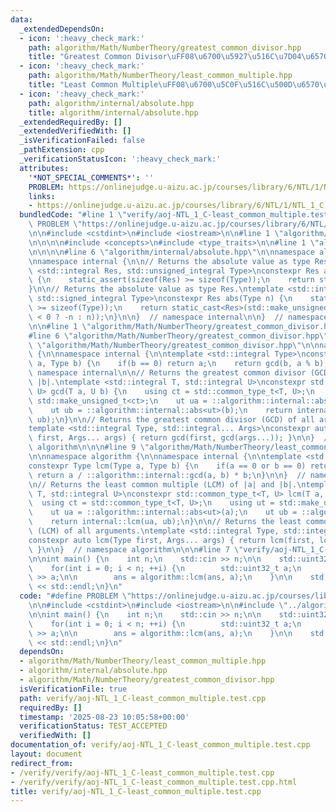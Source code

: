 ```yaml
---
data:
  _extendedDependsOn:
  - icon: ':heavy_check_mark:'
    path: algorithm/Math/NumberTheory/greatest_common_divisor.hpp
    title: "Greatest Common Divisor\uFF08\u6700\u5927\u516C\u7D04\u6570\uFF09"
  - icon: ':heavy_check_mark:'
    path: algorithm/Math/NumberTheory/least_common_multiple.hpp
    title: "Least Common Multiple\uFF08\u6700\u5C0F\u516C\u500D\u6570\uFF09"
  - icon: ':heavy_check_mark:'
    path: algorithm/internal/absolute.hpp
    title: algorithm/internal/absolute.hpp
  _extendedRequiredBy: []
  _extendedVerifiedWith: []
  _isVerificationFailed: false
  _pathExtension: cpp
  _verificationStatusIcon: ':heavy_check_mark:'
  attributes:
    '*NOT_SPECIAL_COMMENTS*': ''
    PROBLEM: https://onlinejudge.u-aizu.ac.jp/courses/library/6/NTL/1/NTL_1_C
    links:
    - https://onlinejudge.u-aizu.ac.jp/courses/library/6/NTL/1/NTL_1_C
  bundledCode: "#line 1 \"verify/aoj-NTL_1_C-least_common_multiple.test.cpp\"\n#define\
    \ PROBLEM \"https://onlinejudge.u-aizu.ac.jp/courses/library/6/NTL/1/NTL_1_C\"\
    \n\n#include <cstdint>\n#include <iostream>\n\n#line 1 \"algorithm/Math/NumberTheory/least_common_multiple.hpp\"\
    \n\n\n\n#include <concepts>\n#include <type_traits>\n\n#line 1 \"algorithm/internal/absolute.hpp\"\
    \n\n\n\n#line 6 \"algorithm/internal/absolute.hpp\"\n\nnamespace algorithm {\n\
    \nnamespace internal {\n\n// Returns the absolute value as type Res.\ntemplate\
    \ <std::integral Res, std::unsigned_integral Type>\nconstexpr Res abs(Type n)\
    \ {\n    static_assert(sizeof(Res) >= sizeof(Type));\n    return static_cast<Res>(n);\n\
    }\n\n// Returns the absolute value as type Res.\ntemplate <std::integral Res,\
    \ std::signed_integral Type>\nconstexpr Res abs(Type n) {\n    static_assert(sizeof(Res)\
    \ >= sizeof(Type));\n    return static_cast<Res>(std::make_unsigned_t<Type>(n\
    \ < 0 ? -n : n));\n}\n\n}  // namespace internal\n\n}  // namespace algorithm\n\
    \n\n#line 1 \"algorithm/Math/NumberTheory/greatest_common_divisor.hpp\"\n\n\n\n\
    #line 6 \"algorithm/Math/NumberTheory/greatest_common_divisor.hpp\"\n\n#line 8\
    \ \"algorithm/Math/NumberTheory/greatest_common_divisor.hpp\"\n\nnamespace algorithm\
    \ {\n\nnamespace internal {\n\ntemplate <std::integral Type>\nconstexpr Type gcd(Type\
    \ a, Type b) {\n    if(b == 0) return a;\n    return gcd(b, a % b);\n}\n\n}  //\
    \ namespace internal\n\n// Returns the greatest common divisor (GCD) of |a| and\
    \ |b|.\ntemplate <std::integral T, std::integral U>\nconstexpr std::common_type_t<T,\
    \ U> gcd(T a, U b) {\n    using ct = std::common_type_t<T, U>;\n    using ut =\
    \ std::make_unsigned_t<ct>;\n    ut ua = ::algorithm::internal::abs<ut>(a);\n\
    \    ut ub = ::algorithm::internal::abs<ut>(b);\n    return internal::gcd(ua,\
    \ ub);\n}\n\n// Returns the greatest common divisor (GCD) of all arguments.\n\
    template <std::integral Type, std::integral... Args>\nconstexpr auto gcd(Type\
    \ first, Args... args) { return gcd(first, gcd(args...)); }\n\n}  // namespace\
    \ algorithm\n\n\n#line 9 \"algorithm/Math/NumberTheory/least_common_multiple.hpp\"\
    \n\nnamespace algorithm {\n\nnamespace internal {\n\ntemplate <std::integral Type>\n\
    constexpr Type lcm(Type a, Type b) {\n    if(a == 0 or b == 0) return 0;\n   \
    \ return a / ::algorithm::internal::gcd(a, b) * b;\n}\n\n}  // namespace internal\n\
    \n// Returns the least common multiple (LCM) of |a| and |b|.\ntemplate <std::integral\
    \ T, std::integral U>\nconstexpr std::common_type_t<T, U> lcm(T a, U b) {\n  \
    \  using ct = std::common_type_t<T, U>;\n    using ut = std::make_unsigned_t<ct>;\n\
    \    ut ua = ::algorithm::internal::abs<ut>(a);\n    ut ub = ::algorithm::internal::abs<ut>(b);\n\
    \    return internal::lcm(ua, ub);\n}\n\n// Returns the least common multiple\
    \ (LCM) of all arguments.\ntemplate <std::integral Type, std::integral... Args>\n\
    constexpr auto lcm(Type first, Args... args) { return lcm(first, lcm(args...));\
    \ }\n\n}  // namespace algorithm\n\n\n#line 7 \"verify/aoj-NTL_1_C-least_common_multiple.test.cpp\"\
    \n\nint main() {\n    int n;\n    std::cin >> n;\n\n    std::uint32_t ans = 1;\n\
    \    for(int i = 0; i < n; ++i) {\n        std::uint32_t a;\n        std::cin\
    \ >> a;\n\n        ans = algorithm::lcm(ans, a);\n    }\n\n    std::cout << ans\
    \ << std::endl;\n}\n"
  code: "#define PROBLEM \"https://onlinejudge.u-aizu.ac.jp/courses/library/6/NTL/1/NTL_1_C\"\
    \n\n#include <cstdint>\n#include <iostream>\n\n#include \"../algorithm/Math/NumberTheory/least_common_multiple.hpp\"\
    \n\nint main() {\n    int n;\n    std::cin >> n;\n\n    std::uint32_t ans = 1;\n\
    \    for(int i = 0; i < n; ++i) {\n        std::uint32_t a;\n        std::cin\
    \ >> a;\n\n        ans = algorithm::lcm(ans, a);\n    }\n\n    std::cout << ans\
    \ << std::endl;\n}\n"
  dependsOn:
  - algorithm/Math/NumberTheory/least_common_multiple.hpp
  - algorithm/internal/absolute.hpp
  - algorithm/Math/NumberTheory/greatest_common_divisor.hpp
  isVerificationFile: true
  path: verify/aoj-NTL_1_C-least_common_multiple.test.cpp
  requiredBy: []
  timestamp: '2025-08-23 10:05:58+00:00'
  verificationStatus: TEST_ACCEPTED
  verifiedWith: []
documentation_of: verify/aoj-NTL_1_C-least_common_multiple.test.cpp
layout: document
redirect_from:
- /verify/verify/aoj-NTL_1_C-least_common_multiple.test.cpp
- /verify/verify/aoj-NTL_1_C-least_common_multiple.test.cpp.html
title: verify/aoj-NTL_1_C-least_common_multiple.test.cpp
---
```

